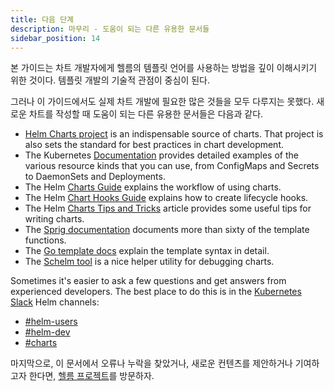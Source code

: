 ```yaml
---
title: 다음 단계
description: 마무리 - 도움이 되는 다른 유용한 문서들
sidebar_position: 14
---
```


본 가이드는 차트 개발자에게 헬름의 템플릿 언어를 사용하는 방법을 깊이 이해시키기 위한 것이다.
템플릿 개발의 기술적 관점이 중심이 된다.

그러나 이 가이드에서도 실제 차트 개발에 필요한 많은 것들을 모두 다루지는 못했다.
새로운 차트를 작성할 때 도움이 되는 다른 유용한 문서들은 다음과 같다.

- [Helm Charts project](https://github.com/helm/charts) is an indispensable source of charts. That project is also sets the standard for best practices in chart development.
- The Kubernetes [Documentation](https://kubernetes.io/docs/home/) provides detailed examples of the various resource kinds that you can use, from ConfigMaps and Secrets to DaemonSets and Deployments.
- The Helm [Charts Guide](/topics/charts.md) explains the workflow of using charts.
- The Helm [Chart Hooks Guide](/topics/charts_hooks.md) explains how to create lifecycle hooks.
- The Helm [Charts Tips and Tricks](/howto/charts_tips_and_tricks.md) article provides some useful tips for writing charts.
- The [Sprig documentation](https://github.com/Masterminds/sprig) documents more than sixty of the template functions.
- The [Go template docs](https://godoc.org/text/template) explain the template syntax in detail.
- The [Schelm tool](https://github.com/databus23/schelm) is a nice helper utility for debugging charts.

Sometimes it's easier to ask a few questions and get answers from experienced developers. The best place to do this is in the [Kubernetes Slack](https://kubernetes.slack.com) Helm channels:

- [#helm-users](https://kubernetes.slack.com/messages/helm-users)
- [#helm-dev](https://kubernetes.slack.com/messages/helm-dev)
- [#charts](https://kubernetes.slack.com/messages/charts)

마지막으로, 이 문서에서 오류나 누락을 찾았거나,
새로운 컨텐츠를 제안하거나 기여하고자 한다면, [헬름 프로젝트](https://github.com/helm/helm-www)를 방문하자.
